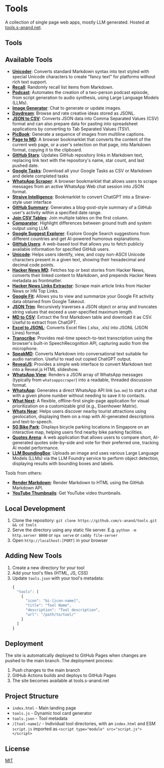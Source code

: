 # Tools

A collection of single page web apps, mostly LLM generated. Hosted at [tools.s-anand.net](./https://tools.s-anand.net).

## Tools

## Available Tools

- **[Unicoder](./unicoder/)**: Converts standard Markdown syntax into text styled with special Unicode characters to create "fancy text" for platforms without rich text support.
- **[Recall](./recall/)**: Randomly recall list items from Markdown.
- **[Podcast](./podcast/)**: Automates the creation of a two-person podcast episode, from script generation to audio synthesis, using Large Language Models (LLMs).
- **[Image Generator](./imagegen/)**: Chat to generate or update images.
- **[Daydream](./daydream/)**: Browse and rate creative ideas stored as JSONL.
- **[JSON to CSV](./json2csv/)**: Converts JSON data into Comma Separated Values (CSV) format and can also prepare data for pasting into spreadsheet applications by converting to Tab Separated Values (TSV).
- **[PicBook](./picbook/)**: Generate a sequence of images from multiline captions.
- **[Page to MD](./page2md/)**: A browser bookmarklet that converts the content of the current web page, or a user's selection on that page, into Markdown format, copying it to the clipboard.
- **[GitHub Stars](./githubstars/)**: Updates GitHub repository links in Markdown text, replacing link text with the repository's name, star count, and last pushed date.
- **[Google Tasks](./googletasks/)**: Download all your Google Tasks as CSV or Markdown and delete completed tasks
- **[WhatsApp Scraper](./whatsappscraper/)**: A browser bookmarklet that allows users to scrape messages from an active WhatsApp Web chat session into JSON format.
- **[Straive Intelligence](./straiveintelligence/)**: Bookmarklet to convert ChatGPT into a Straive-style user interface
- **[GitHub Summary](./githubsummary/)**: Generates a blog-post-style summary of a GitHub user's activity within a specified date range.
- **[Join CSV Tables](./joincsv/)**: Join multiple tables on the first column.
- **[Comparator](./comparator/)**: Highlight differences between ground truth and system output using LLM.
- **[Google Suggest Explorer](./googlesuggest/)**: Explore Google Search suggestions from different countries and get AI-powered humorous explanations.
- **[GitHub Users](./githubusers/)**: A web-based tool that allows you to fetch publicly available information for specified GitHub users.
- **[Unicode](./unicode/)**: Helps users identify, view, and copy non-ASCII Unicode characters present in a given text, showing their hexadecimal and decimal code points.
- **[Hacker News MD](./hackernewsmd/)**: Fetches top or best stories from Hacker News, converts their linked content to Markdown, and prepends Hacker News metadata as frontmatter.
- **[Hacker News Links Extractor](./hnlinks/)**: Scrape main article links from Hacker News or HN Top Links.
- **[Google Fit](./googlefit/)**: Allows you to view and summarize your Google Fit activity data obtained from Google Takeout.
- **[JSON Trim](./jsontrim/)**: Recursively traverses a JSON object or array and truncates string values that exceed a user-specified maximum length.
- **[MD to CSV](./md2csv/)**: Extract the first Markdown table and download it as CSV. Useful to extract from ChatGPT.
- **[Excel to JSONL](./excel2jsonl/)**: Converts Excel files (.xlsx, .xls) into JSONL (JSON Lines) format.
- **[Transcribe](./transcribe/)**: Provides real-time speech-to-text transcription using the browser's built-in SpeechRecognition API, capturing audio from the microphone.
- **[SpeakMD](./speakmd/)**: Converts Markdown into conversational text suitable for audio narration. Useful to read out copied ChatGPT output.
- **[RevealJS](./revealjs/)**: Provides a simple web interface to convert Markdown text into a Reveal.js HTML slideshow.
- **[WhatsApp View](./whatsappview/)**: Renders a JSON array of WhatsApp messages (typically from `whatsappscraper`) into a readable, threaded discussion format.
- **[WhatsApp](./whatsapp/)**: Generates a direct WhatsApp API link (`wa.me`) to start a chat with a given phone number without needing to save it to contacts.
- **[What Next](./whatnext/)**: A flexible, offline-first single-page application for visual prioritization on a customizable grid (e.g., Eisenhower Matrix).
- **[Whats Near](./whatsnear/)**: Helps users discover nearby tourist attractions using geolocation, displaying them on a map with AI-generated descriptions and text-to-speech.
- **[SG Bike Park](./sgbikepark/)**: Displays bicycle parking locations in Singapore on an interactive map, helping users find nearby bike parking facilities.
- **[Quotes Arena](./quotesarena/)**: A web application that allows users to compare short, AI-generated quotes side-by-side and vote for their preferred one, tracking AI model performance.
- **[LLM BoundingBox](./llmboundingbox/)**: Uploads an image and uses various Large Language Models (LLMs) via the LLM Foundry service to perform object detection, displaying results with bounding boxes and labels.

Tools from others:

- **[Render Markdown](https://tools.simonwillison.net/render-markdown)**: Render Markdown to HTML using the GitHub Markdown API.
- **[YouTube Thumbnails](https://tools.simonwillison.net/youtube-thumbnails)**: Get YouTube video thumbnails.

## Local Development

1. Clone the repository: `git clone https://github.com/s-anand/tools.git && cd tools`
2. Serve the directory using any static file server. E.g. `python -m http.server 8000` or `npx serve` or `caddy file-server`
3. Open `http://localhost:[PORT]` in your browser

## Adding New Tools

1. Create a new directory for your tool
2. Add your tool's files (HTML, JS, CSS)
3. Update `tools.json` with your tool's metadata:
   ```js
   {
     "tools": [
       {
         "icon": "bi-[icon-name]",
         "title": "Tool Name",
         "description": "Tool description",
         "url": "/path/to/tool/"
       }
     ]
   }
   ```

## Deployment

The site is automatically deployed to GitHub Pages when changes are pushed to the main branch. The deployment process:

1. Push changes to the main branch
2. GitHub Actions builds and deploys to GitHub Pages
3. The site becomes available at tools.s-anand.net

## Project Structure

- `index.html` - Main landing page
- `tools.js` - Dynamic tool card generator
- `tools.json` - Tool metadata
- `/[tool-name]/` - Individual tool directories, with an `index.html` and ESM `script.js` imported as `<script type="module" src="script.js"></script>`

## License

[MIT](./LICENSE)
